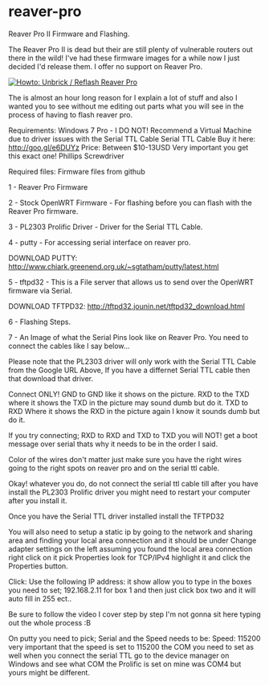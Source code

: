 # reaver-pro

Reaver Pro II Firmware and Flashing.

The Reaver Pro II is dead but their are still plenty of vulnerable routers out there in the wild!
I've had these firmware images for a while now I just decided I'd release them.
I offer no support on Reaver Pro.

[![Howto: Unbrick / Reflash Reaver Pro](https://img.youtube.com/vi/s1fg-Gxr-OY/0.jpg)](https://www.youtube.com/watch?v=s1fg-Gxr-OY)

The is almost an hour long reason for I explain a lot of stuff and also I wanted you to see without me editing out parts what you will see in the process of having to flash reaver pro.

Requirements:
Windows 7 Pro - I DO NOT! Recommend a Virtual Machine due to driver issues with the Serial TTL Cable
Serial TTL Cable Buy it here: http://goo.gl/e6DUYz Price: Between $10-13USD Very important you get this exact one!
Phillips Screwdriver

Required files:
Firmware files from github

1 - Reaver Pro Firmware

2 - Stock OpenWRT Firmware - For flashing before you can flash with the Reaver Pro firmware.

3 - PL2303 Prolific Driver - Driver for the Serial TTL Cable.

4 - putty - For accessing serial interface on reaver pro.

DOWNLOAD PUTTY: http://www.chiark.greenend.org.uk/~sgtatham/putty/latest.html

5 - tftpd32 - This is a File server that allows us to send over the OpenWRT firmware via Serial.

DOWNLOAD TFTPD32: http://tftpd32.jounin.net/tftpd32_download.html

6 - Flashing Steps.

7 - An Image of what the Serial Pins look like on Reaver Pro. You need to connect the cables like I say below...

Please note that the PL2303 driver will only work with the Serial TTL Cable from the Google URL Above, If you have a differnet Serial TTL cable then that download that driver.

Connect ONLY!
GND to GND like it shows on the picture.
RXD to the TXD where it shows the TXD in the picture may sound dumb but do it.
TXD to RXD Where it shows the RXD in the picture again I know it sounds dumb but do it.

If you try connecting;
RXD to RXD
and TXD to TXD you will NOT! get a boot message over serial thats why it needs to be in the order I said.

Color of the wires don't matter just make sure you have the right wires going to the right spots on reaver pro and on the serial ttl cable.


Okay!
whatever you do, do not connect the serial ttl cable till after you have install the PL2303 Prolific driver you might need to restart your computer after you install it.

Once you have the Serial TTL driver installed install the TFTPD32

You will also need to setup a static ip by going to the network and sharing area and finding your local area connection and it should be under Change adapter settings on the left assuming you found the local area connection right click on it pick Properties look for TCP/IPv4 highlight it and click the Properties button.

Click: Use the following IP address:
it show allow you to type in the boxes you need to set;
192.168.2.11 for box 1
and then just click box two and it will auto fill in 255 ect..

Be sure to follow the video I cover step by step I'm not gonna sit here typing out the whole process :B

On putty you need to pick;
Serial
and the Speed needs to be:
Speed: 115200
very important that the speed is set to 115200
the COM you need to set as well when you connect the serial TTL go to the device manager on Windows and see what COM the Prolific is set on mine was COM4 but yours might be different.
